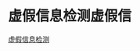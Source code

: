 # 虚假信息检测虚假信

[虚假信息检测](https://search-operate.bj.bcebos.com/ourlearn/6ac2439c8679682e29acf7df49aa54c9.mp4 ':include :type=video width=90% controls=true style="margin-left:5%;"')
